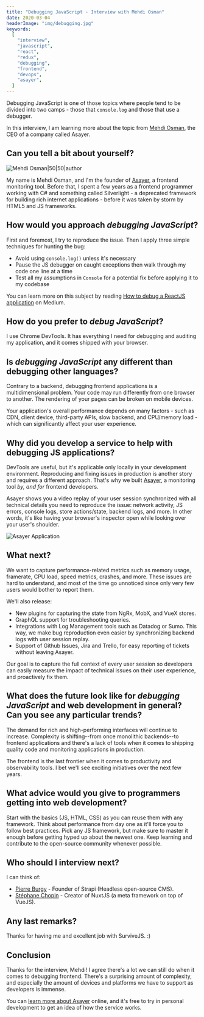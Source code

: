 ```yaml
---
title: "Debugging JavaScript - Interview with Mehdi Osman"
date: 2020-03-04
headerImage: "img/debugging.jpg"
keywords:
  [
    "interview",
    "javascript",
    "react",
    "redux",
    "debugging",
    "frontend",
    "devops",
    "asayer",
  ]
---
```


Debugging JavaScript is one of those topics where people tend to be divided into two camps - those that `console.log` and those that use a debugger.

In this interview, I am learning more about the topic from [Mehdi Osman](https://twitter.com/MehdiOsman), the CEO of a company called Asayer.

## Can you tell a bit about yourself?

![Mehdi Osman|50|50|author](img/mehdi.jpg)

My name is Mehdi Osman, and I'm the founder of [Asayer](https://asayer.io), a frontend monitoring tool. Before that, I spent a few years as a frontend programmer working with C# and something called Silverlight - a deprecated framework for building rich internet applications - before it was taken by storm by HTML5 and JS frameworks.

## How would you approach _debugging JavaScript_?

First and foremost, I try to reproduce the issue. Then I apply three simple techniques for hunting the bug:

- Avoid using `console.log()` unless it's necessary
- Pause the JS debugger on caught exceptions then walk through my code one line at a time
- Test all my assumptions in `Console` for a potential fix before applying it to my codebase

You can learn more on this subject by reading [How to debug a ReactJS application](https://medium.com/asayer/how-to-debug-reactjs-applications-94ffb1aa068c) on Medium.

## How do you prefer to _debug JavaScript_?

I use Chrome DevTools. It has everything I need for debugging and auditing my application, and it comes shipped with your browser.

## Is _debugging JavaScript_ any different than debugging other languages?

Contrary to a backend, debugging frontend applications is a multidimensional problem. Your code may run differently from one browser to another. The rendering of your pages can be broken on mobile devices.

Your application's overall performance depends on many factors - such as CDN, client device, third-party APIs, slow backend, and CPU/memory load - which can significantly affect your user experience.

## Why did you develop a service to help with debugging JS applications?

DevTools are useful, but it's applicable only locally in your development environment. Reproducing and fixing issues in production is another story and requires a different approach. That's why we built [Asayer](https://asayer.io), a monitoring tool _by, and for_ frontend developers.

Asayer shows you a video replay of your user session synchronized with all technical details you need to reproduce the issue: network activity, JS errors, console logs, store actions/state, backend logs, and more. In other words, it's like having your browser's inspector open while looking over your user's shoulder.

![Asayer Application](img/asayer.png)

## What next?

We want to capture performance-related metrics such as memory usage, framerate, CPU load, speed metrics, crashes, and more. These issues are hard to understand, and most of the time go unnoticed since only very few users would bother to report them.

We'll also release:

- New plugins for capturing the state from NgRx, MobX, and VueX stores.
- GraphQL support for troubleshooting queries.
- Integrations with Log Management tools such as Datadog or Sumo. This way, we make bug reproduction even easier by synchronizing backend logs with user session replay.
- Support of Github Issues, Jira and Trello, for easy reporting of tickets without leaving Asayer.

Our goal is to capture the full context of every user session so developers can easily measure the impact of technical issues on their user experience, and proactively fix them.

## What does the future look like for _debugging JavaScript_ and web development in general? Can you see any particular trends?

The demand for rich and high-performing interfaces will continue to increase. Complexity is shifting--from once monolithic backends--to frontend applications and there's a lack of tools when it comes to shipping quality code and monitoring applications in production.

The frontend is the last frontier when it comes to productivity and observability tools. I bet we'll see exciting initiatives over the next few years.

## What advice would you give to programmers getting into web development?

Start with the basics (JS, HTML, CSS) as you can reuse them with any framework. Think about performance from day one as it'll force you to follow best practices. Pick any JS framework, but make sure to master it enough before getting hyped up about the newest one. Keep learning and contribute to the open-source community whenever possible.

## Who should I interview next?

I can think of:

- [Pierre Burgy](https://twitter.com/pierre_burgy) - Founder of Strapi (Headless open-source CMS).
- [Stéphane Chopin](https://twitter.com/Atinux) - Creator of NuxtJS (a meta framework on top of VueJS).

## Any last remarks?

Thanks for having me and excellent job with SurviveJS. :)

## Conclusion

Thanks for the interview, Mehdi! I agree there's a lot we can still do when it comes to debugging frontend. There's a surprising amount of complexity, and especially the amount of devices and platforms we have to support as developers is immense.

You can [learn more about Asayer](https://asayer.io/) online, and it's free to try in personal development to get an idea of how the service works.
